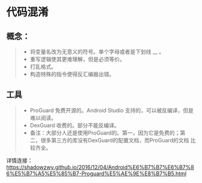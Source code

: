 # 代码混淆
## 概念：
> * 将变量名改为无意义的符号。单个字母或者是下划线 __ 。
> * 重写逻辑使其更难理解，但是必须等价。
> * 打乱格式。
> * 构造特殊的指令使得反汇编器出错。
## 工具
> * ProGuard  免费开源的。Android Studio 支持的，可以被反编译，但是难以阅读。
> * DexGuard 收费的。部分不能反编译。
> * 备注：大部分人还是使用ProGuard的。第一，因为它是免费的；第二，很多第三方的库没有DexGuard的配置文档，而ProGuard的文档
比较齐全。

详情连接：<https://shadowzwy.github.io/2016/12/04/Android%E6%B7%B7%E6%B7%86%E5%B7%A5%E5%85%B7-Proguard%E5%AE%9E%E8%B7%B5.html>
